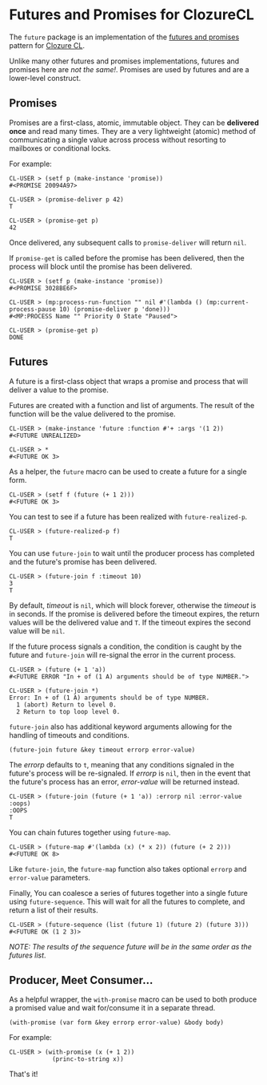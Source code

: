 # Futures and Promises for ClozureCL

The `future` package is an implementation of the [futures and promises](http://en.wikipedia.org/wiki/Futures_and_promises) pattern for [Clozure CL](http://ccl.clozure.com).

Unlike many other futures and promises implementations, futures and promises here are *not the same!*. Promises are used by futures and are a lower-level construct.

## Promises

Promises are a first-class, atomic, immutable object. They can be **delivered once** and read many times. They are a very lightweight (atomic) method of communicating a single value across process without resorting to mailboxes or conditional locks.

For example:

	CL-USER > (setf p (make-instance 'promise))
	#<PROMISE 20094A97>

	CL-USER > (promise-deliver p 42)
	T

	CL-USER > (promise-get p)
	42

Once delivered, any subsequent calls to `promise-deliver` will return `nil`.

If `promise-get` is called before the promise has been delivered, then the process will block until the promise has been delivered.

	CL-USER > (setf p (make-instance 'promise))
	#<PROMISE 3028BE6F>

	CL-USER > (mp:process-run-function "" nil #'(lambda () (mp:current-process-pause 10) (promise-deliver p 'done)))
	#<MP:PROCESS Name "" Priority 0 State "Paused">

	CL-USER > (promise-get p)
	DONE

## Futures

A future is a first-class object that wraps a promise and process that will deliver a value to the promise.

Futures are created with a function and list of arguments. The result of the function will be the value delivered to the promise.

	CL-USER > (make-instance 'future :function #'+ :args '(1 2))
	#<FUTURE UNREALIZED>

	CL-USER > *
	#<FUTURE OK 3>

As a helper, the `future` macro can be used to create a future for a single form.

	CL-USER > (setf f (future (+ 1 2)))
	#<FUTURE OK 3>

You can test to see if a future has been realized with `future-realized-p`.

	CL-USER > (future-realized-p f)
	T

You can use `future-join` to wait until the producer process has completed and the future's promise has been delivered.

	CL-USER > (future-join f :timeout 10)
	3
	T

By default, *timeout* is `nil`, which will block forever, otherwise the *timeout* is in seconds. If the promise is delivered before the timeout expires, the return values will be the delivered value and `T`. If the timeout expires the second value will be `nil`.

If the future process signals a condition, the condition is caught by the future and `future-join` will re-signal the error in the current process.

	CL-USER > (future (+ 1 'a))
	#<FUTURE ERROR "In + of (1 A) arguments should be of type NUMBER.">

	CL-USER > (future-join *)
	Error: In + of (1 A) arguments should be of type NUMBER.
	  1 (abort) Return to level 0.
	  2 Return to top loop level 0.

`future-join` also has additional keyword arguments allowing for the handling of timeouts and conditions.

	(future-join future &key timeout errorp error-value)

The *errorp* defaults to `t`, meaning that any conditions signaled in the future's process will be re-signaled. If *errorp* is `nil`, then in the event that the future's process has an error, *error-value* will be returned instead.

	CL-USER > (future-join (future (+ 1 'a)) :errorp nil :error-value :oops)
	:OOPS
	T

You can chain futures together using `future-map`.

    CL-USER > (future-map #'(lambda (x) (* x 2)) (future (+ 2 2)))
	#<FUTURE OK 8>

Like `future-join`, the `future-map` function also takes optional `errorp` and `error-value` parameters.

Finally, You can coalesce a series of futures together into a single future using `future-sequence`. This will wait for all the futures to complete, and return a list of their results.

	CL-USER > (future-sequence (list (future 1) (future 2) (future 3)))
	#<FUTURE OK (1 2 3)>

*NOTE: The results of the sequence future will be in the same order as the futures list*.

## Producer, Meet Consumer...

As a helpful wrapper, the `with-promise` macro can be used to both produce a promised value and wait for/consume it in a separate thread.

	(with-promise (var form &key errorp error-value) &body body)

For example:

	CL-USER > (with-promise (x (+ 1 2))
	            (princ-to-string x))

That's it!
